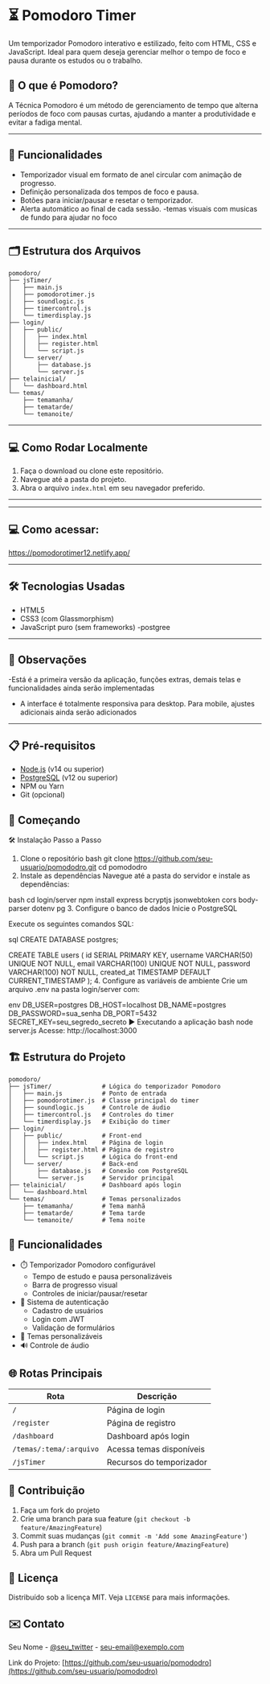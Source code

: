 # ⏳ Pomodoro Timer

Um temporizador Pomodoro interativo e estilizado, feito com HTML, CSS e JavaScript. Ideal para quem deseja gerenciar melhor o tempo de foco e pausa durante os estudos ou o trabalho.

## 🧠 O que é Pomodoro?

A Técnica Pomodoro é um método de gerenciamento de tempo que alterna períodos de foco com pausas curtas, ajudando a manter a produtividade e evitar a fadiga mental.

---

## 🚀 Funcionalidades

- Temporizador visual em formato de anel circular com animação de progresso.
- Definição personalizada dos tempos de foco e pausa.
- Botões para iniciar/pausar e resetar o temporizador.
- Alerta automático ao final de cada sessão.
-temas visuais com musicas de fundo para ajudar no foco

---

## 🗂 Estrutura dos Arquivos

```
pomodoro/
├── jsTimer/
│   ├── main.js
│   ├── pomodorotimer.js
│   ├── soundlogic.js
│   ├── timercontrol.js
│   └── timerdisplay.js
├── login/
│   ├── public/
│   │   ├── index.html
│   │   ├── register.html
│   │   └── script.js
│   └── server/
│       ├── database.js
│       └── server.js
├── telainicial/
│   └── dashboard.html
└── temas/
    ├── temamanha/
    ├── tematarde/
    └── temanoite/
```

---

## 💻 Como Rodar Localmente

1. Faça o download ou clone este repositório.
2. Navegue até a pasta do projeto.
3. Abra o arquivo `index.html` em seu navegador preferido.

---

---

## 💻 Como acessar:

https://pomodorotimer12.netlify.app/

---



## 🛠 Tecnologias Usadas

- HTML5
- CSS3 (com Glassmorphism)
- JavaScript puro (sem frameworks)
-postgree

---

## 📌 Observações

-Está é a primeira versão da aplicação, funções extras, demais telas e funcionalidades ainda serão implementadas
- A interface é totalmente responsiva para desktop. Para mobile, ajustes adicionais ainda serão adicionados

---




## 📋 Pré-requisitos

- [Node.js](https://nodejs.org/) (v14 ou superior)
- [PostgreSQL](https://www.postgresql.org/) (v12 ou superior)
- NPM ou Yarn
- Git (opcional)

## 🚀 Começando

🛠️ Instalação Passo a Passo
1. Clone o repositório
bash
git clone https://github.com/seu-usuario/pomododro.git
cd pomododro
2. Instale as dependências
Navegue até a pasta do servidor e instale as dependências:

bash
cd login/server
npm install express bcryptjs jsonwebtoken cors body-parser dotenv pg
3. Configure o banco de dados
Inicie o PostgreSQL

Execute os seguintes comandos SQL:

sql
CREATE DATABASE postgres;

CREATE TABLE users (
    id SERIAL PRIMARY KEY,
    username VARCHAR(50) UNIQUE NOT NULL,
    email VARCHAR(100) UNIQUE NOT NULL,
    password VARCHAR(100) NOT NULL,
    created_at TIMESTAMP DEFAULT CURRENT_TIMESTAMP
);
4. Configure as variáveis de ambiente
Crie um arquivo .env na pasta login/server com:

env
DB_USER=postgres
DB_HOST=localhost
DB_NAME=postgres
DB_PASSWORD=sua_senha
DB_PORT=5432
SECRET_KEY=seu_segredo_secreto
▶️ Executando a aplicação
bash
node server.js
Acesse: http://localhost:3000
## 🏗️ Estrutura do Projeto

```
pomodoro/
├── jsTimer/              # Lógica do temporizador Pomodoro
│   ├── main.js           # Ponto de entrada
│   ├── pomodorotimer.js  # Classe principal do timer
│   ├── soundlogic.js     # Controle de áudio
│   ├── timercontrol.js   # Controles do timer
│   └── timerdisplay.js   # Exibição do timer
├── login/
│   ├── public/           # Front-end
│   │   ├── index.html    # Página de login
│   │   ├── register.html # Página de registro
│   │   └── script.js     # Lógica do front-end
│   └── server/           # Back-end
│       ├── database.js   # Conexão com PostgreSQL
│       └── server.js     # Servidor principal
├── telainicial/          # Dashboard após login
│   └── dashboard.html    
└── temas/                # Temas personalizados
    ├── temamanha/        # Tema manhã
    ├── tematarde/        # Tema tarde
    └── temanoite/        # Tema noite
```

## 🔧 Funcionalidades

- ⏱️ Temporizador Pomodoro configurável
  - Tempo de estudo e pausa personalizáveis
  - Barra de progresso visual
  - Controles de iniciar/pausar/resetar
- 🔐 Sistema de autenticação
  - Cadastro de usuários
  - Login com JWT
  - Validação de formulários
- 🎨 Temas personalizáveis
- 🔊 Controle de áudio

## 🌐 Rotas Principais

| Rota | Descrição |
|------|-----------|
| `/` | Página de login |
| `/register` | Página de registro |
| `/dashboard` | Dashboard após login |
| `/temas/:tema/:arquivo` | Acessa temas disponíveis |
| `/jsTimer` | Recursos do temporizador |

## 🤝 Contribuição

1. Faça um fork do projeto
2. Crie uma branch para sua feature (`git checkout -b feature/AmazingFeature`)
3. Commit suas mudanças (`git commit -m 'Add some AmazingFeature'`)
4. Push para a branch (`git push origin feature/AmazingFeature`)
5. Abra um Pull Request

## 📄 Licença

Distribuído sob a licença MIT. Veja `LICENSE` para mais informações.

## ✉️ Contato

Seu Nome - [@seu_twitter](https://twitter.com/seu_twitter) - seu-email@exemplo.com

Link do Projeto: [https://github.com/seu-usuario/pomododro](https://github.com/seu-usuario/pomododro)

